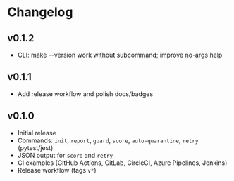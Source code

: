# Changelog

## v0.1.2
- CLI: make --version work without subcommand; improve no-args help

## v0.1.1
- Add release workflow and polish docs/badges

## v0.1.0
- Initial release
- Commands: `init`, `report`, `guard`, `score`, `auto-quarantine`, `retry` (pytest/jest)
- JSON output for `score` and `retry`
- CI examples (GitHub Actions, GitLab, CircleCI, Azure Pipelines, Jenkins)
- Release workflow (tags `v*`)
